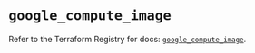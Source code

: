 # `google_compute_image`

Refer to the Terraform Registry for docs: [`google_compute_image`](https://registry.terraform.io/providers/hashicorp/google/5.29.0/docs/resources/compute_image).
